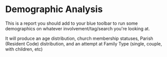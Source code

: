 # Demographic Analysis

This is a report you should add to your blue toolbar to run some demographics on whatever involvement/tag/search you're looking at.  

It will produce an age distribution, church membership statuses, Parish (Resident Code) distribution, and an attempt at Family Type (single, couple, with children, etc)